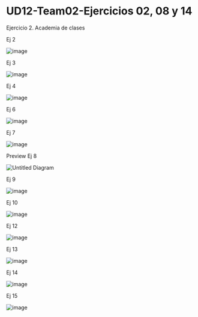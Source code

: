 # UD12-Team02-Ejercicios 02, 08 y 14
Ejercicio 2. Academia de clases 


Ej 2


![image](https://github.com/JagaScripts/UD12-Team02-Ejercicios-02-08-14/blob/master/Ejercicio2Academia_de_clases.jpg)


Ej 3 

![image](https://github.com/JagaScripts/UD12-Team02-Ejercicios-02-08-14/blob/master/Ex03-Provincias.PNG)

Ej 4

![image](https://github.com/JagaScripts/UD12-Team02-Ejercicios-02-08-14/blob/master/Ejercicio_4_Guerras.jpg)

Ej 6

![image](https://github.com/JagaScripts/UD12-Team02-Ejercicios-02-08-14/blob/master/Ex06-Prestamos.PNG)

Ej 7

![image](https://github.com/JagaScripts/UD12-Team02-Ejercicios-02-08-14/blob/master/Ejercicio_7_Organigrama.jpg)

Preview Ej 8

![Untitled Diagram](https://user-images.githubusercontent.com/65864090/164624226-512f7854-9003-4b96-ae6d-92205ac47884.jpg)

Ej 9 

![image](https://github.com/JagaScripts/UD12-Team02-Ejercicios-02-08-14/blob/master/Ex09-PlatosPNG.PNG)

Ej 10

![image](https://github.com/JagaScripts/UD12-Team02-Ejercicios-02-08-14/blob/master/Ejercicio10Futbol.jpg)

Ej 12 

![image](https://github.com/JagaScripts/UD12-Team02-Ejercicios-02-08-14/blob/master/Ex12-Proyecctos.PNG)

Ej 13

![image](https://github.com/JagaScripts/UD12-Team02-Ejercicios-02-08-14/blob/master/Ejercicio13Empresadecomidas.jpg)

Ej 14 

![image](https://github.com/JagaScripts/UD12-Team02-Ejercicios-02-08-14/blob/master/Ejercicio02-14RedSocial.PNG)

Ej 15 

![image](https://github.com/JagaScripts/UD12-Team02-Ejercicios-02-08-14/blob/master/Ex15-Menus.PNG)


